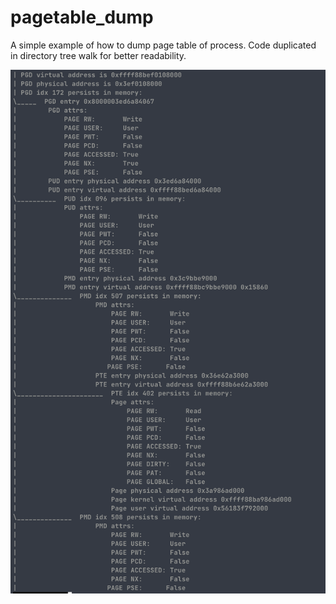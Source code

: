# pagetable_dump

A simple example of how to dump page table of process. Code duplicated in directory tree walk for better readability.

![screen](screen.png)
